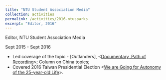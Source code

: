 ```yaml
---
title: "NTU Student Association Media"
collection: activities
permalink: /activities/2016-ntusparks
excerpt: "Editor, 2016"
---
```


Editor, NTU Student Association Media

Sept 2015 - Sept 2016


- Led coverage of the topic - [Outlanders], <[Documentary, Path of Recording](https://issuu.com/ntusparks/docs/27)>; Column on China topics;
- Covered 2016 Taiwan Presidential Election <[We are Going for Autonomy of the 25-year-old Life](https://issuu.com/ntusparks/docs/______25____)>.
